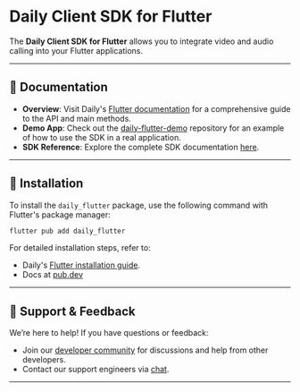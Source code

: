# Daily Client SDK for Flutter

The **Daily Client SDK for Flutter** allows you to integrate video and audio calling into your Flutter applications.

---

## 📖 Documentation

- **Overview**: Visit Daily's [Flutter documentation](https://docs.daily.co/reference/flutter) for a comprehensive guide to the API and main methods.
- **Demo App**: Check out the [daily-flutter-demo](https://github.com/daily-demos/daily-flutter-demo) repository for an example of how to use the SDK in a real application.
- **SDK Reference**: Explore the complete SDK documentation [here](https://pub.dev/documentation/daily_flutter/latest/daily_flutter/CallClient-class.html).

---

## 🚀 Installation

To install the `daily_flutter` package, use the following command with Flutter's package manager:

```bash
flutter pub add daily_flutter
```

For detailed installation steps, refer to:
- Daily's [Flutter installation guide](https://docs.daily.co/reference/flutter/installation).
- Docs at [pub.dev](https://pub.dev/packages/daily_flutter/install)

---

## 💬 Support & Feedback

We’re here to help! If you have questions or feedback:
- Join our [developer community](https://community.daily.co/) for discussions and help from other developers.
- Contact our support engineers via [chat](https://www.daily.co/company/contact/support/).

---
